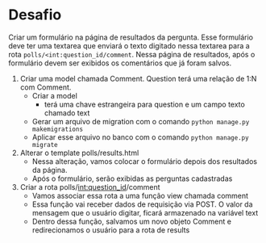
# Desafio

Criar um formulário na página de resultados da pergunta. Esse formulário deve ter uma textarea que enviará o texto digitado nessa textarea para a rota `polls/<int:question_id/comment`.
Nessa página de resultados, após o formulário devem ser exibidos os comentários que já foram salvos.

1. Criar uma model chamada Comment. Question terá uma relação de 1:N com Comment.
    - Criar a model
        - terá uma chave estrangeira para question e um campo texto chamado text
    - Gerar um arquivo de migration com o comando `python manage.py makemigrations`
    - Aplicar esse arquivo no banco com o comando `python manage.py migrate`
2. Alterar o template polls/results.html
    - Nessa alteração, vamos colocar o formulário depois dos resultados da página.
    - Após o formulário, serão exibidas as perguntas cadastradas
3. Criar a rota polls/<int:question_id>/comment
    - Vamos associar essa rota a uma função view chamada comment
    - Essa função vai receber dados de requisição via POST. O valor da mensagem que
    o usuário digitar, ficará armazenado na variável text
    - Dentro dessa função, salvamos um novo objeto Comment e redirecionamos o usuário para
    a rota de results
